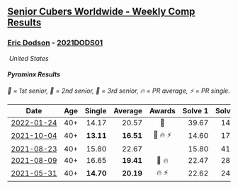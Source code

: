 <style>table {white-space: nowrap;}</style>
<link rel="stylesheet" type="text/css" href="/scw-comp/css/flags.css" />

## [Senior Cubers Worldwide - Weekly Comp Results](/scw-comp/results/)
### [Eric Dodson](README.md) - [2021DODS01](https://www.worldcubeassociation.org/persons/2021DODS01?event=pyram)

<i class="flag flag-US" />&nbsp;United States

#### Pyraminx Results

<span style="white-space: nowrap;">🥇 = 1st senior</span>, <span style="white-space: nowrap;">🥈 = 2nd senior</span>, <span style="white-space: nowrap;">🥉 = 3rd senior</span>, <span style="white-space: nowrap;">🔥 = PR average</span>, <span style="white-space: nowrap;">⚡ = PR single</span>.

| Date | Age | Single | Average | Awards | Solve 1 | Solve 2 | Solve 3 | Solve 4 | Solve 5 | Video |
| :--: | :--: | --: | --: | :--: | --: | --: | --: | --: | --: | :-- |
| [2022-01-24](../../results/2022-01-24/pyram.md) | 40+ | 14.17 | 20.57 | 🥈 | 39.67 | 14.52 | 27.02 | 20.16 | 14.17 | [Desktop](https://www.facebook.com/events/317247483509647/permalink/324950106072718) / [Mobile](https://m.facebook.com/events/317247483509647?view=permalink&id=324950106072718) |
| [2021-10-04](../../results/2021-10-04/pyram.md) | 40+ | **13.11** | **16.51** | 🥉 🔥 ⚡ | 14.60 | 17.77 | DNF | 17.15 | **13.11** | [Desktop](https://www.facebook.com/events/1205858816603137/permalink/1215345032321182) / [Mobile](https://m.facebook.com/events/1205858816603137?view=permalink&id=1215345032321182) |
| [2021-08-23](../../results/2021-08-23/pyram.md) | 40+ | 15.80 | 22.67 |  | 15.80 | 41.12 | 25.41 | 25.51 | 17.09 | [Desktop](https://www.facebook.com/events/540950593849891/permalink/550261969585420) / [Mobile](https://m.facebook.com/events/540950593849891?view=permalink&id=550261969585420) |
| [2021-08-09](../../results/2021-08-09/pyram.md) | 40+ | 16.65 | **19.41** | 🥉 🔥 | 22.47 | 28.11 | 17.87 | 17.88 | 16.65 | [Desktop](https://www.facebook.com/events/342027504219422/permalink/343810670707772) / [Mobile](https://m.facebook.com/events/342027504219422?view=permalink&id=343810670707772) |
| [2021-05-31](../../results/2021-05-31/pyram.md) | 40+ | **14.70** | **20.19** | 🔥 ⚡ | 22.62 | 24.20 | 14.91 | 23.03 | **14.70** | [Desktop](https://www.facebook.com/events/4232725036784843/permalink/4269959366394743) / [Mobile](https://m.facebook.com/events/4232725036784843?view=permalink&id=4269959366394743) |


<!-- Global site tag (gtag.js) - Google Analytics -->
<script async src="https://www.googletagmanager.com/gtag/js?id=UA-86348435-3"></script>
<script>window.dataLayer = window.dataLayer || []; function gtag() {dataLayer.push(arguments);} gtag('js', new Date()); gtag('config', 'UA-86348435-3');</script>
